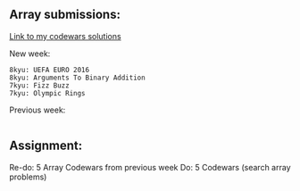 ## Array submissions:
[Link to my codewars solutions](https://github.com/boobeh123/Codewars)

New week:
```
8kyu: UEFA EURO 2016
8kyu: Arguments To Binary Addition
7kyu: Fizz Buzz
7kyu: Olympic Rings
```
Previous week:
```
```

## Assignment:
Re-do: 5 Array Codewars from previous week
Do: 5 Codewars 
(search array problems)
